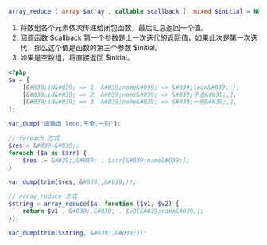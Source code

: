 ```php
array_reduce ( array $array , callable $callback [, mixed $initial = NULL ] ) : mixed
```

1. 将数组各个元素依次传递给闭包函数，最后汇总返回一个值。
2. 回调函数 $callback 第一个参数是上一次迭代的返回值，如果此次是第一次迭代，那么这个值是函数的第三个参数 $initial。
3. 如果是空数组，将直接返回 $initial。

```php
<?php
$a = [
    [&#039;id&#039; => 1, &#039;name&#039; => &#039;leon&#039;,],
    [&#039;id&#039; => 2, &#039;name&#039; => &#039;千金&#039;,],
    [&#039;id&#039; => 3, &#039;name&#039; => &#039;一刻&#039;,],
];

var_dump("请输出 leon,千金,一刻");

// foreach 方式
$res = &#039;&#039;;
foreach ($a as $arr) {
    $res .= &#039;,&#039; . $arr[&#039;name&#039;];
}

var_dump(trim($res, &#039;,&#039;));

// array_reduce 方式
$string = array_reduce($a, function ($v1, $v2) {
    return $v1 . &#039;,&#039; . $v2[&#039;name&#039;];
});

var_dump(trim($string, &#039;,&#039;));
```